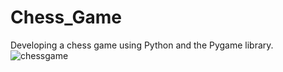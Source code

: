 # Chess_Game
Developing a chess game using Python and the Pygame library.
![chessgame](https://github.com/jayeshmuley10/Chess_Game/assets/115483595/1c62c221-488f-43d2-aab3-0c8aea8fe7d3)
